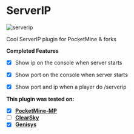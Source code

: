 # ServerIP
![serverip](https://www.tempicolabs.com/img/ip-info.png)


Cool ServerIP plugin for PocketMine & forks

**Completed Features**
- [x] Show ip on the console when server starts
- [x] Show port on the console when server starts
- [x] Show port and ip when a player do /serverip


**This plugin was tested on:**

- [x] **[PocketMine-MP](https://github.com/PocketMine/PocketMine-MP)**
- [ ] **[ClearSky](https://github.com/ClearSkyTeam/ClearSky)**
- [x] **[Genisys](https://github.com/iTXTech/Genisys)**
